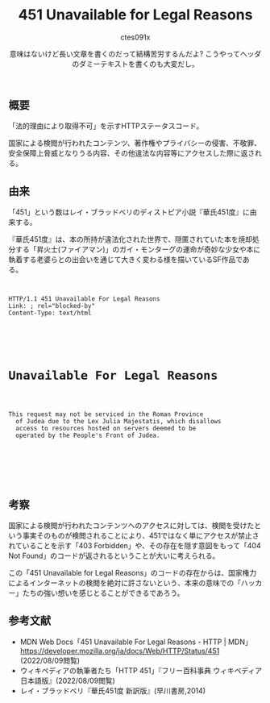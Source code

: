 <header>

# 451 Unavailable for Legal Reasons

<div class="author">ctes091x</div>

意味はないけど長い文章を書くのだって結構苦労するんだよ? こうやってヘッダのダミーテキストを書くのも大変だし。

</header>
<main>

## 概要
「法的理由により取得不可」を示すHTTPステータスコード。

国家による検閲が行われたコンテンツ、著作権やプライバシーの侵害、不敬罪、安全保障上脅威となりうる内容、その他違法な内容等にアクセスした際に返される。

## 由来
「451」という数はレイ・ブラッドベリのディストピア小説『華氏451度』に由来する。

『華氏451度』は、本の所持が違法化された世界で、隠匿されていた本を焼却処分する「昇火士(ファイアマン)」のガイ・モンターグの運命が奇妙な少女や本に執着する老婆らとの出会いを通じて大きく変わる様を描いているSF作品である。

<code>
<pre>
HTTP/1.1 451 Unavailable For Legal Reasons
Link: <https://search.example.net/legal>; rel="blocked-by"
Content-Type: text/html

<html>
 <head><title>Unavailable For Legal Reasons</title></head>
 <body>
  <h1>Unavailable For Legal Reasons</h1>
  <p>This request may not be serviced in the Roman Province
  of Judea due to the Lex Julia Majestatis, which disallows
  access to resources hosted on servers deemed to be
  operated by the People's Front of Judea.</p>
 </body>
</html>

</code>
</pre>

## 考察
国家による検閲が行われたコンテンツへのアクセスに対しては、検閲を受けたという事実そのものが検閲されることにより、451ではなく単にアクセスが禁止されていることを示す「403 Forbidden」や、その存在を隠す意図をもって「404 Not Found」のコードが返されるということが大いに考えられる。

この「451 Unavailable for Legal Reasons」のコードの存在からは、国家権力によるインターネットの検閲を絶対に許さないという、本来の意味での「ハッカー」たちの強い想いを感じとることができるであろう。

## 参考文献
- MDN Web Docs「451 Unavailable For Legal Reasons - HTTP | MDN」https://developer.mozilla.org/ja/docs/Web/HTTP/Status/451 (2022/08/09閲覧)
- ウィキペディアの執筆者たち「HTTP 451」『フリー百科事典 ウィキペディア日本語版』(2022/08/09閲覧)
- レイ・ブラッドベリ『華氏451度 新訳版』(早川書房,2014)

</main>
